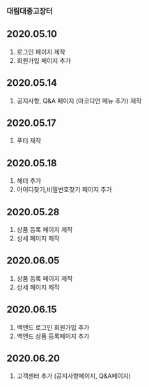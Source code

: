 ### 대림대중고장터

## 2020.05.10
1. 로그인 페이지 제작
2. 회원가입 페이지 추가

## 2020.05.14
1. 공지사항, Q&A 페이지 (아코디언 메뉴 추가) 제작

## 2020.05.17
1. 푸터 제작

## 2020.05.18
1. 헤더 추가
2. 아이디찾기,비밀번호찾기 페이지 추가

## 2020.05.28
1. 상품 등록 페이지 제작
2. 상세 페이지 제작

## 2020.06.05
1. 상품 등록 페이지 제작
2. 상세 페이지 제작

## 2020.06.15
1. 백앤드 로그인 회원가입 추가
2. 백앤드 상품 등록페이지 추가


## 2020.06.20
1. 고객센터 추가 (공지사항페이지, Q&A페이지)


